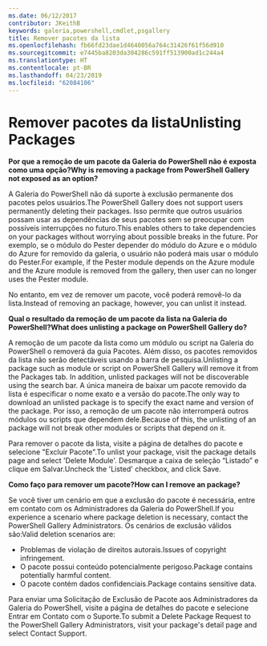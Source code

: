 ```yaml
---
ms.date: 06/12/2017
contributor: JKeithB
keywords: galeria,powershell,cmdlet,psgallery
title: Remover pacotes da lista
ms.openlocfilehash: fb66fd23dae1d4640056a764c31426f61f56d910
ms.sourcegitcommit: e7445ba8203da304286c591ff513900ad1c244a4
ms.translationtype: HT
ms.contentlocale: pt-BR
ms.lasthandoff: 04/23/2019
ms.locfileid: "62084106"
---
```

# <a name="unlisting-packages"></a><span data-ttu-id="78b52-103">Remover pacotes da lista</span><span class="sxs-lookup"><span data-stu-id="78b52-103">Unlisting Packages</span></span>

<span data-ttu-id="78b52-104">**Por que a remoção de um pacote da Galeria do PowerShell não é exposta como uma opção?**</span><span class="sxs-lookup"><span data-stu-id="78b52-104">**Why is removing a package from PowerShell Gallery not exposed as an option?**</span></span>

<span data-ttu-id="78b52-105">A Galeria do PowerShell não dá suporte à exclusão permanente dos pacotes pelos usuários.</span><span class="sxs-lookup"><span data-stu-id="78b52-105">The PowerShell Gallery does not support users permanently deleting their packages.</span></span>
<span data-ttu-id="78b52-106">Isso permite que outros usuários possam usar as dependências de seus pacotes sem se preocupar com possíveis interrupções no futuro.</span><span class="sxs-lookup"><span data-stu-id="78b52-106">This enables others to take dependencies on your packages without worrying about possible breaks in the future.</span></span>
<span data-ttu-id="78b52-107">Por exemplo, se o módulo do Pester depender do módulo do Azure e o módulo do Azure for removido da galeria, o usuário não poderá mais usar o módulo do Pester.</span><span class="sxs-lookup"><span data-stu-id="78b52-107">For example, if the Pester module depends on the Azure module and the Azure module is removed from the gallery, then user can no longer uses the Pester module.</span></span>

<span data-ttu-id="78b52-108">No entanto, em vez de remover um pacote, você poderá removê-lo da lista.</span><span class="sxs-lookup"><span data-stu-id="78b52-108">Instead of removing an package, however, you can unlist it instead.</span></span>

<span data-ttu-id="78b52-109">**Qual o resultado da remoção de um pacote da lista na Galeria do PowerShell?**</span><span class="sxs-lookup"><span data-stu-id="78b52-109">**What does unlisting a package on PowerShell Gallery do?**</span></span>

<span data-ttu-id="78b52-110">A remoção de um pacote da lista como um módulo ou script na Galeria do PowerShell o removerá da guia Pacotes. Além disso, os pacotes removidos da lista não serão detectáveis usando a barra de pesquisa.</span><span class="sxs-lookup"><span data-stu-id="78b52-110">Unlisting a package such as module or script on PowerShell Gallery will remove it from the Packages tab. In addition, unlisted packages will not be discoverable using the search bar.</span></span>
<span data-ttu-id="78b52-111">A única maneira de baixar um pacote removido da lista é especificar o nome exato e a versão do pacote.</span><span class="sxs-lookup"><span data-stu-id="78b52-111">The only way to download an unlisted package is to specify the exact name and version of the package.</span></span>
<span data-ttu-id="78b52-112">Por isso, a remoção de um pacote não interromperá outros módulos ou scripts que dependem dele.</span><span class="sxs-lookup"><span data-stu-id="78b52-112">Because of this, the unlisting of an package will not break other modules or scripts that depend on it.</span></span>

<span data-ttu-id="78b52-113">Para remover o pacote da lista, visite a página de detalhes do pacote e selecione "Excluir Pacote".</span><span class="sxs-lookup"><span data-stu-id="78b52-113">To unlist your package, visit the package details page and select 'Delete Module'.</span></span> <span data-ttu-id="78b52-114">Desmarque a caixa de seleção “Listado” e clique em Salvar.</span><span class="sxs-lookup"><span data-stu-id="78b52-114">Uncheck the 'Listed' checkbox, and click Save.</span></span>

<span data-ttu-id="78b52-115">**Como faço para remover um pacote?**</span><span class="sxs-lookup"><span data-stu-id="78b52-115">**How can I remove an package?**</span></span>

<span data-ttu-id="78b52-116">Se você tiver um cenário em que a exclusão do pacote é necessária, entre em contato com os Administradores da Galeria do PowerShell.</span><span class="sxs-lookup"><span data-stu-id="78b52-116">If you experience a scenario where package deletion is necessary, contact the PowerShell Gallery Administrators.</span></span>
<span data-ttu-id="78b52-117">Os cenários de exclusão válidos são:</span><span class="sxs-lookup"><span data-stu-id="78b52-117">Valid deletion scenarios are:</span></span>
- <span data-ttu-id="78b52-118">Problemas de violação de direitos autorais.</span><span class="sxs-lookup"><span data-stu-id="78b52-118">Issues of copyright infringement.</span></span>
- <span data-ttu-id="78b52-119">O pacote possui conteúdo potencialmente perigoso.</span><span class="sxs-lookup"><span data-stu-id="78b52-119">Package contains potentially harmful content.</span></span>
- <span data-ttu-id="78b52-120">O pacote contém dados confidenciais.</span><span class="sxs-lookup"><span data-stu-id="78b52-120">Package contains sensitive data.</span></span>

<span data-ttu-id="78b52-121">Para enviar uma Solicitação de Exclusão de Pacote aos Administradores da Galeria do PowerShell, visite a página de detalhes do pacote e selecione Entrar em Contato com o Suporte.</span><span class="sxs-lookup"><span data-stu-id="78b52-121">To submit a Delete Package Request to the PowerShell Gallery Administrators, visit your package's detail page and select Contact Support.</span></span>
